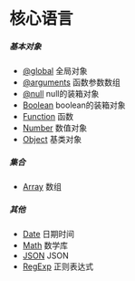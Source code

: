 # 核心语言

##### 基本对象

- [@global](global.md) 全局对象
- [@arguments](arguments.md) 函数参数数组
- [@null](null.md) null的装箱对象
- [Boolean](Boolean.md) boolean的装箱对象
- [Function](Function.md) 函数
- [Number](Number.md) 数值对象
- [Object](Object.md) 基类对象

##### 集合

- [Array](Array.md) 数组

##### 其他

- [Date](Date.md) 日期时间
- [Math](Math.md) 数学库
- [JSON](JSON.md) JSON
- [RegExp](RegExp.md) 正则表达式